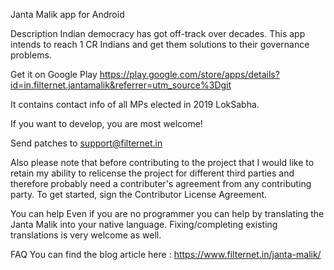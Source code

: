 Janta Malik app for Android

Description
Indian democracy has got off-track over decades. This app intends to reach 1 CR Indians and get them solutions to their governance problems.

Get it on Google Play 
https://play.google.com/store/apps/details?id=in.filternet.jantamalik&referrer=utm_source%3Dgit

It contains contact info of all MPs elected in 2019 LokSabha.

If you want to develop, you are most welcome!

Send patches to support@filternet.in

Also please note that before contributing to the project that I would like to retain my ability to relicense the project for different third parties and therefore probably need a contributer's agreement from any contributing party. To get started, sign the Contributor License Agreement.

You can help
Even if you are no programmer you can help by translating the Janta Malik into your native language. Fixing/completing existing translations is very welcome as well.

FAQ
You can find the blog article here : https://www.filternet.in/janta-malik/
